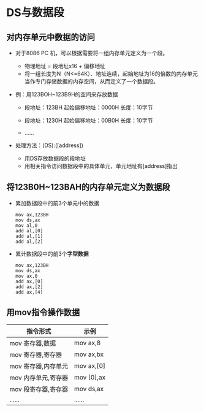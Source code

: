 # DS与数据段



## 对内存单元中数据的访问



- 对于8086 PC 机，可以根据需要将一组内存单元定义为一个段。
  - 物理地址 = 段地址x16   +   偏移地址
  - 将一组长度为N（N<=64K）、地址连续，起始地址为16的倍数的内存单元当作专门存储数据的内存空间，从而定义了一个数据段。



- 例：用123BOH~123B9H的空间来存放数据

  - 段地址：123BH   起始偏移地址：0000H    长度：10字节

  - 段地址：1230H   起始偏移地址：00B0H    长度：10字节
  - ......



- 处理方法：(DS):([address])
  - 用DS存放数据段的段地址
  - 用相关指令访问数据段中的具体单元，单元地址有[address]指出



## 将123B0H~123BAH的内存单元定义为数据段



- 累加数据段中的前3个单元中的数据

  ```assembly
  mov ax,123BH
  mov ds,ax
  mov al,0
  add al,[0]
  add al,[1]
  add al,[2]
  ```



- 累计数据段中的前3个**字型数据**

  ```shell
  mov ax,123BH
  mov ds,ax
  mov ax,0
  add ax,[0]
  add ax,[2]
  add ax,[4]
  ```

  

## 用mov指令操作数据



| 指令形式            | 示例       |
| ------------------- | ---------- |
| mov 寄存器,数据     | mov ax,8   |
| mov 寄存器,寄存器   | mov ax,bx  |
| mov 寄存器,内存单元 | mov ax,[0] |
| mov 内存单元,寄存器 | mov [0],ax |
| mov 段寄存器,寄存器 | mov ds,ax  |
| ......              | ......     |

